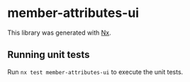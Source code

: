 # member-attributes-ui

This library was generated with [Nx](https://nx.dev).

## Running unit tests

Run `nx test member-attributes-ui` to execute the unit tests.
